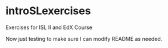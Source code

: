 # introSLexercises
Exercises for ISL II and EdX Course

Now just testing to make sure I can modify README as needed. 